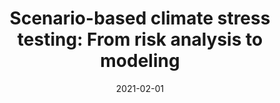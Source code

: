 ---
title: "Scenario-based climate stress testing: From risk analysis to modeling"
collection: publications
category: policy_reports
permalink: /publication/2021_stress_ademe
date: 2021-02-01
venue: 'ADEME Expertises'
paperurl: 'https://finance-climact.eu/wp-content/uploads/2021/08/ADEME-2021-Scenario-based-climate-stress-testing-from-risk-analysis-to-modeling.pdf'
bibtexurl: '/files/bibtex_2021_ademe.bib'
---